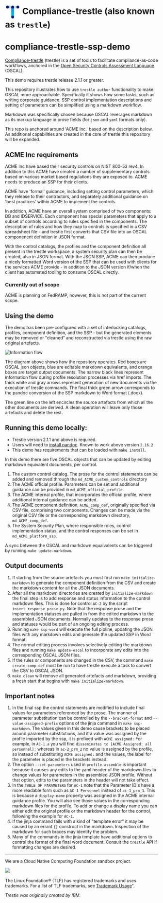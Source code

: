 # <img alt="Logo" width="50px" src="https://raw.githubusercontent.com/oscal-compass/compliance-trestle/main/images/compliance-trestle-800x800.png" style="vertical-align: middle;" /> Compliance-trestle (also known as `trestle`)

# compliance-trestle-ssp-demo

[Compliance-trestle](https://oscal-compass.github.io/compliance-trestle/) (trestle) is a set of tools to facilitate compliance-as-code workflows, anchored in the [Open Security Controls Assessment Language](https://pages.nist.gov/OSCAL/) (OSCAL).

This demo requires trestle release 2.1.1 or greater.

This repository illustrates how to use `trestle author` functionality to make OSCAL more approachable. 
Specifically it shows how some tasks, such as writing corporate guidance, SSP control implementation descriptions and setting of parameters can be simplified using a markdown workflow.

Markdown was specifically chosen because OSCAL leverages markdown as its markup language in prose fields (for `json` and `yaml` formats only).

This repo is anchored around 'ACME Inc.' based on the description below. As additional capabilities are created in the core of trestle this repository will be expanded.


## ACME Inc requirements
ACME Inc have based their security controls on NIST 800-53 rev4. In addition to this ACME have created a number of supplementary controls based on various market based regulations they are exposed to. ACME needs to produce an SSP for their clients.

ACME have 'formal' guidance, including setting control parameters, which they release to their contractors, and separately additional guidance on 'best practices' within ACME to implement the controls.

In addition, ACME have an overall system comprised of two components: DB and IDSERVICE.  Each component has special parameters that apply to a subset of controls according to rules specified in the components.  The description of rules and how they map to controls is specified in a CSV spreadsheet file - and trestle first converts that CSV file into an OSCAL componenent definition in JSON format.

With the control catalogs, the profiles and the component definition all present in the trestle workspace, a system security plan can then be created, also in JSON format.  With the JSON SSP, ACME can then produce a nicely formatted Word version of the SSP that can be used with clients for the services ACME provide - in addition to the JSON version if/when the client has automated tooling to consume OSCAL directly.

### Currently out of scope
ACME is planning on FedRAMP, however, this is not part of the current scope.


## Using the demo
The demo has been pre-configured with a set of interlocking catalogs, profiles, component definition, and the SSP - but the generated elements may be removed or "cleaned" and reconstructed via trestle using the raw original artefacts.

![Information flow](docs/information_flow.png)

The diagram above shows how the repository operates. Red boxes are OSCAL json objects, blue are editable markdown equivalents, and orange boxes are target output documents. The narrow black lines represent information flow during profile resolution processes via href imports. The thick white and gray arrows represent generation of new documents via the execution of trestle commands.  The final thick green arrow corresponds to the pandoc conversion of the SSP markdown to Word format (.docx).

The green line on the left encircles the source artefacts from which all the other documents are derived.  A clean operation will leave only those artefacts and delete the rest.
## Running this demo locally:
- Trestle version 2.1.1 and above is required.
- Users will need to [install pandoc](https://pandoc.org/installing.html). Known to work above version `2.16.2`
- This demo has requirements that can be loaded with `make install`.

In this demo there are five OSCAL objects that can be updated by editing markdown equivalent documents, per control.
1. The custom control catalog. The prose for the control statements can be added and removed through the `md_ACME_custom_controls` directory
2. The ACME official profile. Parameters can be set and additional guidance can be provided in `md_ACME_official_profile`.
3. The ACME internal profile, that incorporates the official profile, where additional internal guidance can be added.
4. The ACME component definition, `ACME_comp_def`, originally specified via CSV file, comprising two components.  Changes can be made via the original CSV file or the corresponding markdown directory, `md_ACME_comp_def`.
4. The System Security Plan, where responsible roles, control implementation status, and the control responses can be set in `md_ACME_platform_ssp`.

A sync between the OSCAL and markdown equaivalents can be triggered by running `make update-markdown`.

## Output documents
1. If starting from the source artefacts you must first run `make initialize-markdown` to generate the component definition from the CSV and create the markdown content for all the JSON documents.
1. After all the markdown directories are created by `initialize-markdown` the final step is to add response and status information to the control markdown files.  This is done for control `AC-2` by the script `insert_response_prose.py`.  Note that the response prose and the implementation statuses are pulled in from the edited markdown to the assembled JSON documents.  Normally updates to the response prose and statuses would be part of an ongoing editing process.
1. Running `make ssp-word` will execute the full pipline, updating the JSON files with any markdown edits and generate the updated SSP in Word format.
1. The normal editing process involves selectively editing the markdown files and running `make update-oscal` to incorporate any edits into the corresponding OSCAL JSON files.
1. If the rules or components are changed in the CSV, the command `make create-comp-def` must be run to have trestle execute a task to convert the CSV to OSCAL JSON.
1. `make clean` will remove all generated artefacts and markdown, providing a fresh start that begins with `make initialize-markdown`.

## Important notes
1. In the final ssp the control statements are modified to include final values for parameters referenced by the prose.  The manner of parameter substitution can be controlled by the `--bracket-format` and `--value-assigned-prefix` options of the jinja command in `make ssp-markdown`.  The values given in this demo cause brackets to be placed around parameter substitutions, and if a value was assigned by the profile imported by the ssp, it is prefixed with `ACME assigned:`  For example, in `AC-1.a` you will find `disseminates to [ACME Assigned: all personnel]:` whereas in `ac-2_prm_2` no value is assigned by the profile, so instead of substituting `ACME assigned:` and the values, the label for the parameter is placed in the brackets instead.
1. The option `--set-parameters` used in `profile-assemble` is important because it causes any edits to the yaml header of the markdown files to change values for parameters in the assembled JSON profile.  Without that option, edits to the parameters in the header will not take effect.
1. In the `TABLE OF PARAMETERS` for `AC-1` note that the Parameter ID's have a more readable form such as `AC-1 Personnel` instead of `ac-1_prm_1`.  This is because a `display-name` property was assigned in the ACME internal guidance profile.  You will also see those values in the corresponding markdown files for the profile.  To add or change a display name you can either edit the original profile or the markdown header for the control, following the example for `AC-1`.
1. If the jinja command fails with a kind of "template error" it may be caused by an errant `{}` construct in the markdown.  Inspection of the markdown for such braces may identify the problem.
1. Many of the commands in the jinja template have additional options to control the format of the final word document.  Consult the `trestle` API if formatting changes are desired.

______________________________________________________________________

We are a Cloud Native Computing Foundation sandbox project.

<picture>
  <source media="(prefers-color-scheme: dark)" srcset="https://www.cncf.io/wp-content/uploads/2022/07/cncf-white-logo.svg">
  <img src="https://www.cncf.io/wp-content/uploads/2022/07/cncf-color-bg.svg" width=300 />
</picture>

The Linux Foundation® (TLF) has registered trademarks and uses trademarks. For a list of TLF trademarks, see [Trademark Usage](https://www.linuxfoundation.org/legal/trademark-usage)".

*Trestle was originally created by IBM.*
